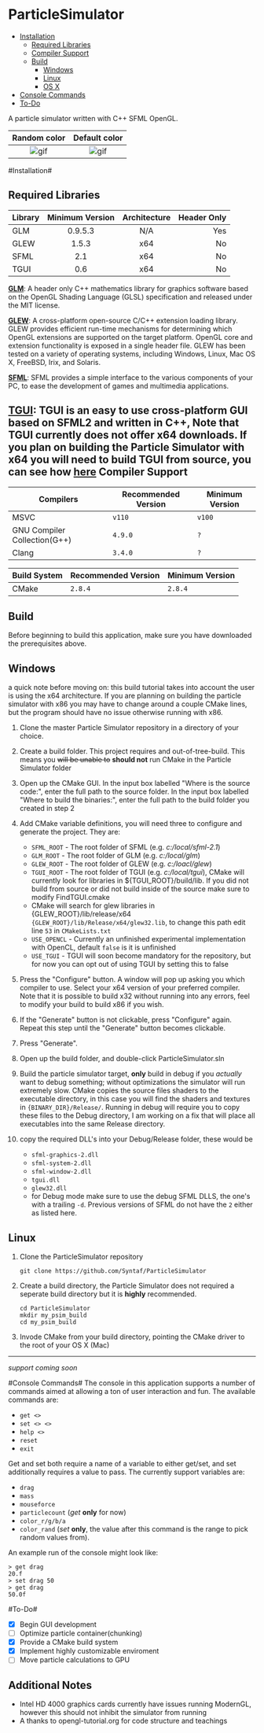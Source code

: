 ParticleSimulator
=================

* [Installation](https://github.com/Syntaf/ParticleSimulator/tree/mGL_sync/README.md#installation)
    * [Required Libraries](https://github.com/Syntaf/ParticleSimulator/tree/mGL_sync/README.md#required-libraries)
    * [Compiler Support](https://github.com/Syntaf/ParticleSimulator/tree/mGL_sync/README.md#compiler-support)
    * [Build](https://github.com/Syntaf/ParticleSimulator/tree/mGL_sync/README.md#build)
      * [Windows](https://github.com/Syntaf/ParticleSimulator/tree/mGL_sync/README.md#windows)
      * [Linux](https://github.com/Syntaf/ParticleSimulator/tree/mGL_sync/README.md#linux)
      * [OS X](https://github.com/Syntaf/ParticleSimulator/tree/mGL_sync/README.md#os-x-mac)
* [Console Commands](https://github.com/Syntaf/ParticleSimulator/tree/mGL_sync/README.md#console-commands)
* [To-Do](https://github.com/Syntaf/ParticleSimulator/tree/mGL_sync/README.md#to-do)

A particle simulator written with C++ SFML OpenGL. 

Random color | Default color
:-----------:|:--------------:
![gif](http://i.imgur.com/WNB2BEY.gif) | ![gif](http://i.imgur.com/DaPWowN.gif)

#Installation#

**Required Libraries**
--------------------------------------------------------

| Library        | Minimum Version | Architecture |Header Only  |
| -------------  |:-------------:  | :---------:  |-----:       |
| GLM            | 0.9.5.3         | N/A          |  Yes        |
| GLEW           | 1.5.3           | x64          |  No         |
| SFML           | 2.1             | x64          |  No         |
| TGUI           | 0.6             | x64          |  No         |
[**GLM**](http://glm.g-truc.net/0.9.5/index.html):  A header only C++ mathematics library for graphics software based on the OpenGL Shading Language (GLSL) specification and released under the MIT license.

[**GLEW**](http://glew.sourceforge.net/):   A cross-platform open-source C/C++ extension loading library. GLEW provides efficient run-time mechanisms for determining which OpenGL extensions are supported on the target platform. OpenGL core and extension functionality is exposed in a single header file. GLEW has been tested on a variety of operating systems, including Windows, Linux, Mac OS X, FreeBSD, Irix, and Solaris.
  
[**SFML**](http://www.sfml-dev.org/):   SFML provides a simple interface to the various components of your PC, to ease the development of games and multimedia applications.

[**TGUI**](http://tgui.eu/):  TGUI is an easy to use cross-platform GUI based on SFML2 and written in C++, **Note** that TGUI currently does not offer x64 downloads. If you plan on building the Particle Simulator with x64 you will need to build TGUI from source, you can see how [here](http://tgui.eu/tutorials/v06/visual-studio/)
**Compiler Support**
--------------------------------------------------------

|  Compilers  |  Recommended Version  |  Minimum Version  |
| ----------- | --------------------- | ----------------- |
| MSVC | `v110` |  `v100` |
| GNU Compiler Collection(G++) | `4.9.0` | `?` |
| Clang | `3.4.0` | `?` |

| Build System | Recommended Version | Minimum Version |
|--------------|---------------------|-----------------|
| CMake | `2.8.4` | `2.8.4` |


Build
-----------------
Before beginning to build this application, make sure you have downloaded the prerequisites above.

Windows
--------
a quick note before moving on: this build tutorial takes into account the user is using the x64 architecture. If you are planning on building the particle simulator with x86 you may have to change around a couple CMake lines, but the program should have no issue otherwise running with x86.

1. Clone the master Particle Simulator repository in a directory of your choice.

2. Create a build folder. This project requires and out-of-tree-build. This means you ~~will be unable to~~ **should not** run CMake in the Particle Simulator folder

3. Open up the CMake GUI. In the input box labelled "Where is the source code:", enter the full path to the source folder. In the input box labelled "Where to build the binaries:", enter the full path to the build folder you created in step 2

4. Add CMake variable definitions, you will need three to configure and generate the project. They are:
    * `SFML_ROOT` - The root folder of SFML (e.g. *c:/local/sfml-2.1*)
    * `GLM_ROOT` - The root folder of GLM (e.g. *c:/local/glm*)
    * `GLEW_ROOT` - The root folder of GLEW (e.g. *c:/loacl/glew*)
    * `TGUI_ROOT` - The root folder of TGUI (e.g. *c:/local/tgui*), CMake will currently look for libraries in ${TGUI_ROOT}/build/lib. If you did not build from source or did not build inside of the source make sure to modify FindTGUI.cmake
    * CMake will search for glew libraries in {GLEW_ROOT}/lib/release/x64 `{GLEW_ROOT}/lib/Release/x64/glew32.lib`, to change this path edit line `53` in `CMakeLists.txt`
    * `USE_OPENCL` - Currently an unfinished experimental implementation with OpenCL, default `false` is it is unfinished
    * `USE_TGUI` - TGUI will soon become mandatory for the repository, but for now you can opt out of using TGUI by setting this to false
5. Press the "Configure" button. A window will pop up asking you which compiler to use. Select your x64 version of your preferred compiler. Note that it is possible to build x32 without running into any errors, feel to modify your build to build x86 if you wish.

6. If the "Generate" button is not clickable, press "Configure" again. Repeat this step until the "Generate" button becomes clickable.

7. Press "Generate".

8. Open up the build folder, and double-click ParticleSimulator.sln

9. Build the particle simulator target, **only** build in debug if you *actually* want to debug something; without optimizations the simulator will run extremely slow. CMake copies the source files shaders to the executable directory, in this case you will find the shaders and textures in `{BINARY_DIR}/Release/`. Running in debug will require you to copy these files to the Debug directory, I am working on a fix that will place all executables into the same Release directory.

10. copy the required DLL's into your Debug/Release folder, these would be
    * `sfml-graphics-2.dll`
    * `sfml-system-2.dll`
    * `sfml-window-2.dll`
    * `tgui.dll`
    * `glew32.dll`
    * for Debug mode make sure to use the debug SFML DLLS, the one's with a trailing `-d`. Previous versions of SFML do not have the `2` either as listed here.

Linux
------
1. Clone the ParticleSimulator repository 

    `git clone https://github.com/Syntaf/ParticleSimulator`

2. Create a build directory, the Particle Simulator does not required a seperate build directory but it is **highly** recommended.

    ```
    cd ParticleSimulator
    mkdir my_psim_build
    cd my_psim_build
    ```

3. Invode CMake from your build directory, pointing the CMake driver to the root of your 
OS X (Mac)
----------
*support coming soon*

#Console Commands#
The console in this application supports a number of commands aimed at allowing a ton of user interaction and fun. The available commands are:
   * `get <>`
   * `set <> <>`
   * `help <>`
   * `reset`
   * `exit`

Get and set both require a name of a variable to either get/set, and set additionally requires a value to pass. The currently support variables are:

   * `drag`
   * `mass`
   * `mouseforce`
   * `particlecount` (*get* **only** for now)
   * `color_r/g/b/a`
   * `color_rand` (*set* **only**, the value after this command is the range to pick random values from).

An example run of the console might look like:
````
> get drag
20.f
> set drag 50
> get drag
50.0f
````
#To-Do#
- [x] Begin GUI development
- [ ] Optimize particle container(chunking)
- [x] Provide a CMake build system
- [x] Implement highly customizable enviroment
- [ ] Move particle calculations to GPU

Additional Notes
-------------------------
- Intel HD 4000 graphics cards currently have issues running ModernGL, however this should not inhibit the simulator from running
- A thanks to opengl-tutorial.org for code structure and teachings
